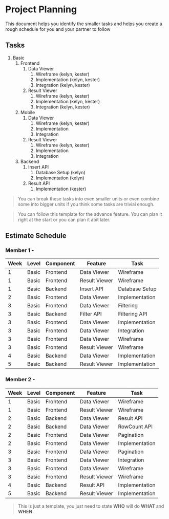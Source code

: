 # Project Planning

This document helps you identify the smaller tasks and helps you create a rough schedule for you and your partner to follow

## Tasks

1. Basic
    1. Frontend
        1. Data Viewer
            1. Wireframe (kelyn, kester)
            2. Implementation (kelyn, kester)
            3. Integration (kelyn, kester)
        2. Result Viewer
            1. Wireframe (kelyn, kester)
            2. Implementation (kelyn, kester)
            3. Integration (kelyn, kester)
    2. Mobile
        1. Data Viewer
            1. Wireframe (kelyn, kester)
            2. Implementation
            3. Integration
        2. Result Viewer
            1. Wireframe (kelyn, kester)
            2. Implementation
            3. Integration
    3. Backend
        1. Insert API
            1. Database Setup (kelyn)
            2. Implementation (kelyn)
        2. Result API
            1. Implementation (kester)

> You can break these tasks into even smaller units or even combine some into bigger units if you think some tasks are trivial enough.

> You can follow this template for the advance feature. You can plan it right at the start or you can plan it abit later.

## Estimate Schedule

### Member 1 - <Kelyn>

| Week | Level | Component | Feature       | Task           |
| ---- | ----- | --------- | ------------- | -------------- |
| 1    | Basic | Frontend  | Data Viewer   | Wireframe      |
| 1    | Basic | Frontend  | Result Viewer | Wireframe      |
| 1    | Basic | Backend   | Insert API    | Database Setup |
| 2    | Basic | Frontend  | Data Viewer   | Implementation |
| 3    | Basic | Frontend  | Data Viewer   | Filtering      |
| 3    | Basic | Backend   | Filter API    | Filtering API  |
| 3    | Basic | Frontend  | Data Viewer   | Implementation |
| 3    | Basic | Frontend  | Data Viewer   | Integration    |
| 3    | Basic | Frontend  | Data Viewer   | Wireframe      |
| 3    | Basic | Frontend  | Result Viewer | Wireframe      |
| 4    | Basic | Backend   | Data Viewer   | Implementation |
| 5    | Basic | Backend   | Result Viewer | Implementation |

### Member 2 - <Kester>

| Week | Level | Component | Feature       | Task           |
| ---- | ----- | --------- | ------------- | -------------- |
| 1    | Basic | Frontend  | Data Viewer   | Wireframe      |
| 1    | Basic | Frontend  | Result Viewer | Wireframe      |
| 2    | Basic | Backend   | Data Viewer   | Result API     |
| 2    | Basic | Backend   | Data Viewer   | RowCount API   |
| 2    | Basic | Frontend  | Data Viewer   | Pagination     |
| 2    | Basic | Frontend  | Data Viewer   | Implementation |
| 3    | Basic | Frontend  | Data Viewer   | Pagination     |
| 3    | Basic | Frontend  | Data Viewer   | Integration    |
| 3    | Basic | Frontend  | Data Viewer   | Wireframe      |
| 3    | Basic | Frontend  | Result Viewer | Wireframe      |
| 4    | Basic | Backend   | Result API    | Implementation |
| 5    | Basic | Backend   | Result Viewer | Implementation |


> This is just a template, you just need to state **WHO** will do **WHAT** and **WHEN**.
